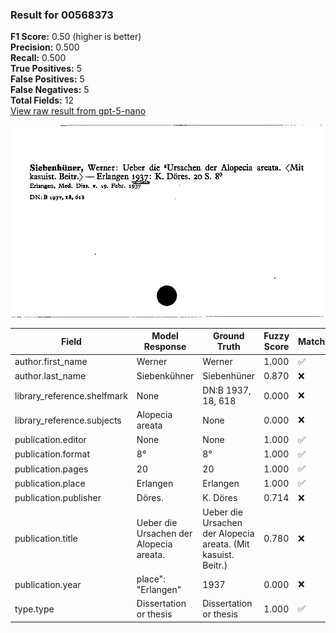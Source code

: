 ### Result for 00568373
**F1 Score:** 0.50 (higher is better)<br>**Precision:** 0.500<br>**Recall:** 0.500<br>**True Positives:** 5<br>**False Positives:** 5<br>**False Negatives:** 5<br>**Total Fields:** 12<br>[View raw result from gpt-5-nano](https://github.com/RISE-UNIBAS/humanities_data_benchmark/blob/main/results/2025-10-01/T0167/request_T0167_00568373.json)

<img src="https://github.com/RISE-UNIBAS/humanities_data_benchmark/blob/main/benchmarks/zettelkatalog/images/00568373.jpg?raw=true" alt="00568373" width="600px">

| Field | Model Response | Ground Truth | Fuzzy Score | Match |
|-------|----------------|--------------|-------------|-------|
| author.first_name | Werner | Werner | 1.000 | ✅ |
| author.last_name | Siebenkühner | Siebenhüner | 0.870 | ❌ |
| library_reference.shelfmark | None | DN:B 1937, 18, 618 | 0.000 | ❌ |
| library_reference.subjects | Alopecia areata | None | 0.000 | ❌ |
| publication.editor | None | None | 1.000 | ✅ |
| publication.format | 8° | 8° | 1.000 | ✅ |
| publication.pages | 20 | 20 | 1.000 | ✅ |
| publication.place | Erlangen | Erlangen | 1.000 | ✅ |
| publication.publisher | Döres. | K. Döres | 0.714 | ❌ |
| publication.title | Ueber die Ursachen der Alopecia areata. | Ueber die Ursachen der Alopecia areata. (Mit kasuist. Beitr.) | 0.780 | ❌ |
| publication.year | place": "Erlangen" | 1937 | 0.000 | ❌ |
| type.type | Dissertation or thesis | Dissertation or thesis | 1.000 | ✅ |
